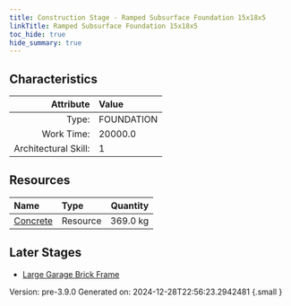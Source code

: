 ```yaml
---
title: Construction Stage - Ramped Subsurface Foundation 15x18x5
linkTitle: Ramped Subsurface Foundation 15x18x5
toc_hide: true
hide_summary: true
---
```


## Characteristics

| Attribute      | Value |
|--------:|:------|
|Type:|FOUNDATION|
|Work Time:|20000.0|
|Architectural Skill:|1|

## Resources

| Name | Type | Quantity |
|:-----|:-----|-----:|
|[Concrete](/docs/definitions/resource/concrete)|Resource|369.0 kg|

## Later Stages
- [Large Garage Brick Frame](/docs/definitions/construction/large-garage-brick-frame)


Version: pre-3.9.0 Generated on: 2024-12-28T22:56:23.2942481
{.small }